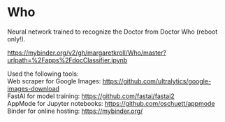 # Who
Neural network trained to recognize the Doctor from Doctor Who (reboot only!). 

https://mybinder.org/v2/gh/margaretkroll/Who/master?urlpath=%2Fapps%2FdocClassifier.ipynb


Used the following tools:<br>
Web scraper for Google Images: https://github.com/ultralytics/google-images-download<br>
FastAI for model training: https://github.com/fastai/fastai2<br>
AppMode for Jupyter notebooks: https://github.com/oschuett/appmode<br>
Binder for online hosting: https://mybinder.org/<br>
